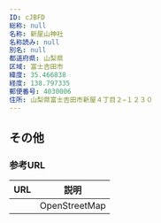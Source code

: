 ```yaml
---
ID: cJBFD
総称: null
名称: 新屋山神社
名称読み: null
別名: null
都道府県: 山梨県
区域: 富士吉田市
緯度: 35.466838
経度: 138.797335
郵便番号: 4030006
住所: 山梨県富士吉田市新屋４丁目２−１２３０
---
```


## その他

### 参考URL

| URL | 説明          |
| --- | ------------- |
|     | OpenStreetMap |
